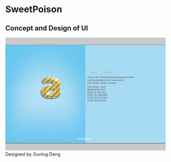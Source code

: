 # SweetPoison

## Concept and Design of UI

![Sweet Poison concept 1](https://github.com/Dengguning/imgworks/blob/master/sweetpoison/sweet_concept_1.jpg)
Designed by Guning Deng


